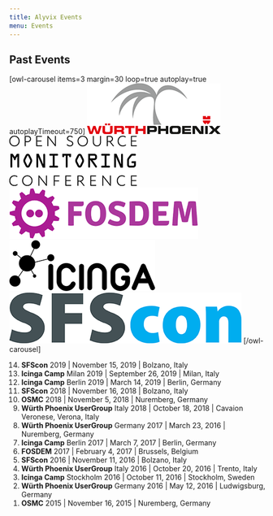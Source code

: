 ```yaml
---
title: Alyvix Events
menu: Events
---
```


## Past **Events**

[owl-carousel items=3 margin=30 loop=true autoplay=true autoplayTimeout=750]
![bla5](alyvix_event_wuerthphoenix.png)
![bla3](alyvix_event_osmc.png)
![bla1](alyvix_event_fosdem.png)
![bla2](alyvix_event_icinga.png)
![bla4](alyvix_event_sfscon.png)
[/owl-carousel]

<ol reversed>
    <li><b>SFScon</b> 2019 | November 15, 2019 | Bolzano, Italy</li>
    <li><b>Icinga Camp</b> Milan 2019 | September 26, 2019 | Milan, Italy</li>
    <li><b>Icinga Camp</b> Berlin 2019 | March 14, 2019 | Berlin, Germany</li>
    <li><b>SFScon</b> 2018 | November 16, 2018 | Bolzano, Italy</li>
    <li><b>OSMC</b> 2018 | November 5, 2018 | Nuremberg, Germany</li>
    <li><b>Würth Phoenix UserGroup</b> Italy 2018 | October 18, 2018 | Cavaion Veronese, Verona, Italy</li>
    <li><b>Würth Phoenix UserGroup</b> Germany 2017 | March 23, 2016 | Nuremberg, Germany</li>
    <li><b>Icinga Camp</b> Berlin 2017 | March 7, 2017 | Berlin, Germany</li>
    <li><b>FOSDEM</b> 2017 | February 4, 2017 | Brussels, Belgium</li>
    <li><b>SFScon</b> 2016 | November 11, 2016 | Bolzano, Italy</li>
    <li><b>Würth Phoenix UserGroup</b> Italy 2016 | October 20, 2016 | Trento, Italy</li>
    <li><b>Icinga Camp</b> Stockholm 2016 | October 11, 2016 | Stockholm, Sweden</li>
    <li><b>Würth Phoenix UserGroup</b> Germany 2016 | May 12, 2016 | Ludwigsburg, Germany</li>
    <li><b>OSMC</b> 2015 | November 16, 2015 | Nuremberg, Germany</li>
</ol>
